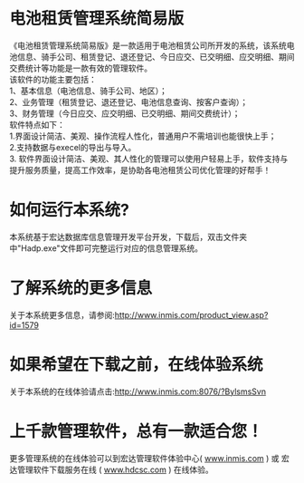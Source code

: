 # 电池租赁管理系统简易版

《电池租赁管理系统简易版》是一款适用于电池租赁公司所开发的系统，该系统电池信息、骑手公司、租赁登记、退还登记、今日应交、已交明细、应交明细、期间交费统计等功能是一款有效的管理软件。  
 该软件的功能主要包括：  
  1、基本信息（电池信息、骑手公司、地区）；   
  2、业务管理（租赁登记、退还登记、电池信息查询、按客户查询）；  
   3、财务管理（今日应交、应交明细、已交明细、期间交费统计）；   
   软件特点如下：  
    1.界面设计简洁、美观、操作流程人性化，普通用户不需培训也能很快上手；   
    2.支持数据与execel的导出与导入。  
    3. 软件界面设计简洁、美观、其人性化的管理可以使用户轻易上手，软件支持与提升服务质量，提高工作效率，是协助各电池租赁公司优化管理的好帮手！

# 如何运行本系统?

本系统基于宏达数据库信息管理开发平台开发，下载后，双击文件夹中"Hadp.exe"文件即可完整运行对应的信息管理系统。

# 了解系统的更多信息

关于本系统更多信息，请参阅:http://www.inmis.com/product_view.asp?id=1579

# 如果希望在下载之前，在线体验系统

关于本系统的在线体验请点击:http://www.inmis.com:8076/?BylsmsSvn

# 上千款管理软件，总有一款适合您！

更多管理系统的在线体验可以到宏达管理软件体验中心( www.inmis.com ) 或 宏达管理软件下载服务在线 ( www.hdcsc.com ) 在线体验。